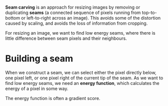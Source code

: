**Seam carving** is an approach for resizing images by removing or duplicating **seams** (a connected sequence of pixels running from top-to-bottom or left-to-right across an image). This avoids some of the distortion caused by scaling, and avoids the loss of information from cropping.

For resizing an image, we want to find low energy seams, where there is little difference between seam pixels and their neighbours.

# Building a seam
When we construct a seam, we can select either the pixel directly below, one pixel left, or one pixel right of the current tip of the seam.
As we want to find low energy seams, we need an **energy function**, which calculates the energy of a pixel in some way.

The energy function is often a gradient score.
